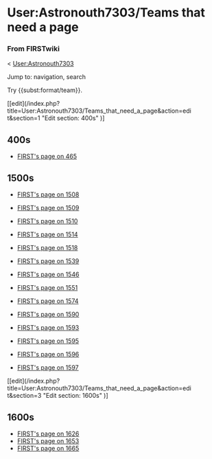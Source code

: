# User:Astronouth7303/Teams that need a page

### From FIRSTwiki

&lt; [User:Astronouth7303](User:Astronouth7303
"User:Astronouth7303" )

Jump to: navigation, search

Try {{subst:format/team}}.

[[edit](/index.php?title=User:Astronouth7303/Teams_that_need_a_page&action=edi
t&section=1 "Edit section: 400s" )]

##  400s

  * [FIRST's page on ](https://my.usfirst.org/myarea/index.lasso?page=teaminfo&team=465 "https://my.usfirst.org/myarea/index.lasso?page=teaminfo&team=465" )[465](/index.php?title=465&action=edit "465" )[](https://my.usfirst.org/myarea/index.lasso?page=teaminfo&team=465 "https://my.usfirst.org/myarea/index.lasso?page=teaminfo&team=465" )


##  1500s

  * [FIRST's page on ](https://my.usfirst.org/myarea/index.lasso?page=teaminfo&team=1508 "https://my.usfirst.org/myarea/index.lasso?page=teaminfo&team=1508" )[1508](/index.php?title=1508&action=edit "1508" )[](https://my.usfirst.org/myarea/index.lasso?page=teaminfo&team=1508 "https://my.usfirst.org/myarea/index.lasso?page=teaminfo&team=1508" )
  * [FIRST's page on ](https://my.usfirst.org/myarea/index.lasso?page=teaminfo&team=1509 "https://my.usfirst.org/myarea/index.lasso?page=teaminfo&team=1509" )[1509](/index.php?title=1509&action=edit "1509" )[](https://my.usfirst.org/myarea/index.lasso?page=teaminfo&team=1509 "https://my.usfirst.org/myarea/index.lasso?page=teaminfo&team=1509" )
  * [FIRST's page on ](https://my.usfirst.org/myarea/index.lasso?page=teaminfo&team=1510 "https://my.usfirst.org/myarea/index.lasso?page=teaminfo&team=1510" )[1510](/index.php?title=1510&action=edit "1510" )[](https://my.usfirst.org/myarea/index.lasso?page=teaminfo&team=1510 "https://my.usfirst.org/myarea/index.lasso?page=teaminfo&team=1510" )
  * [FIRST's page on ](https://my.usfirst.org/myarea/index.lasso?page=teaminfo&team=1514 "https://my.usfirst.org/myarea/index.lasso?page=teaminfo&team=1514" )[1514](/index.php?title=1514&action=edit "1514" )[](https://my.usfirst.org/myarea/index.lasso?page=teaminfo&team=1514 "https://my.usfirst.org/myarea/index.lasso?page=teaminfo&team=1514" )
  * [FIRST's page on ](https://my.usfirst.org/myarea/index.lasso?page=teaminfo&team=1518 "https://my.usfirst.org/myarea/index.lasso?page=teaminfo&team=1518" )[1518](/index.php?title=1518&action=edit "1518" )[](https://my.usfirst.org/myarea/index.lasso?page=teaminfo&team=1518 "https://my.usfirst.org/myarea/index.lasso?page=teaminfo&team=1518" )
  * [FIRST's page on ](https://my.usfirst.org/myarea/index.lasso?page=teaminfo&team=1539 "https://my.usfirst.org/myarea/index.lasso?page=teaminfo&team=1539" )[1539](/index.php?title=1539&action=edit "1539" )[](https://my.usfirst.org/myarea/index.lasso?page=teaminfo&team=1539 "https://my.usfirst.org/myarea/index.lasso?page=teaminfo&team=1539" )

  

  * [FIRST's page on ](https://my.usfirst.org/myarea/index.lasso?page=teaminfo&team=1546 "https://my.usfirst.org/myarea/index.lasso?page=teaminfo&team=1546" )[1546](/index.php?title=1546&action=edit "1546" )[](https://my.usfirst.org/myarea/index.lasso?page=teaminfo&team=1546 "https://my.usfirst.org/myarea/index.lasso?page=teaminfo&team=1546" )
  * [FIRST's page on ](https://my.usfirst.org/myarea/index.lasso?page=teaminfo&team=1551 "https://my.usfirst.org/myarea/index.lasso?page=teaminfo&team=1551" )[1551](/index.php?title=1551&action=edit "1551" )[](https://my.usfirst.org/myarea/index.lasso?page=teaminfo&team=1551 "https://my.usfirst.org/myarea/index.lasso?page=teaminfo&team=1551" )
  * [FIRST's page on ](https://my.usfirst.org/myarea/index.lasso?page=teaminfo&team=1574 "https://my.usfirst.org/myarea/index.lasso?page=teaminfo&team=1574" )[1574](1574 "1574" )[](https://my.usfirst.org/myarea/index.lasso?page=teaminfo&team=1574 "https://my.usfirst.org/myarea/index.lasso?page=teaminfo&team=1574" )
  * [FIRST's page on ](https://my.usfirst.org/myarea/index.lasso?page=teaminfo&team=1590 "https://my.usfirst.org/myarea/index.lasso?page=teaminfo&team=1590" )[1590](/index.php?title=1590&action=edit "1590" )[](https://my.usfirst.org/myarea/index.lasso?page=teaminfo&team=1590 "https://my.usfirst.org/myarea/index.lasso?page=teaminfo&team=1590" )
  * [FIRST's page on ](https://my.usfirst.org/myarea/index.lasso?page=teaminfo&team=1593 "https://my.usfirst.org/myarea/index.lasso?page=teaminfo&team=1593" )[1593](/index.php?title=1593&action=edit "1593" )[](https://my.usfirst.org/myarea/index.lasso?page=teaminfo&team=1593 "https://my.usfirst.org/myarea/index.lasso?page=teaminfo&team=1593" )
  * [FIRST's page on ](https://my.usfirst.org/myarea/index.lasso?page=teaminfo&team=1595 "https://my.usfirst.org/myarea/index.lasso?page=teaminfo&team=1595" )[1595](/index.php?title=1595&action=edit "1595" )[](https://my.usfirst.org/myarea/index.lasso?page=teaminfo&team=1595 "https://my.usfirst.org/myarea/index.lasso?page=teaminfo&team=1595" )
  * [FIRST's page on ](https://my.usfirst.org/myarea/index.lasso?page=teaminfo&team=1596 "https://my.usfirst.org/myarea/index.lasso?page=teaminfo&team=1596" )[1596](/index.php?title=1596&action=edit "1596" )[](https://my.usfirst.org/myarea/index.lasso?page=teaminfo&team=1596 "https://my.usfirst.org/myarea/index.lasso?page=teaminfo&team=1596" )
  * [FIRST's page on ](https://my.usfirst.org/myarea/index.lasso?page=teaminfo&team=1597 "https://my.usfirst.org/myarea/index.lasso?page=teaminfo&team=1597" )[1597](/index.php?title=1597&action=edit "1597" )[](https://my.usfirst.org/myarea/index.lasso?page=teaminfo&team=1597 "https://my.usfirst.org/myarea/index.lasso?page=teaminfo&team=1597" )

[[edit](/index.php?title=User:Astronouth7303/Teams_that_need_a_page&action=edi
t&section=3 "Edit section: 1600s" )]

##  1600s

  * [FIRST's page on ](https://my.usfirst.org/myarea/index.lasso?page=teaminfo&team=1626 "https://my.usfirst.org/myarea/index.lasso?page=teaminfo&team=1626" )[1626](/index.php?title=1626&action=edit "1626" )[](https://my.usfirst.org/myarea/index.lasso?page=teaminfo&team=1626 "https://my.usfirst.org/myarea/index.lasso?page=teaminfo&team=1626" )
  * [FIRST's page on ](https://my.usfirst.org/myarea/index.lasso?page=teaminfo&team=1653 "https://my.usfirst.org/myarea/index.lasso?page=teaminfo&team=1653" )[1653](/index.php?title=1653&action=edit "1653" )[](https://my.usfirst.org/myarea/index.lasso?page=teaminfo&team=1653 "https://my.usfirst.org/myarea/index.lasso?page=teaminfo&team=1653" )
  * [FIRST's page on ](https://my.usfirst.org/myarea/index.lasso?page=teaminfo&team=1665 "https://my.usfirst.org/myarea/index.lasso?page=teaminfo&team=1665" )[1665](/index.php?title=1665&action=edit "1665" )[](https://my.usfirst.org/myarea/index.lasso?page=teaminfo&team=1665 "https://my.usfirst.org/myarea/index.lasso?page=teaminfo&team=1665" )

